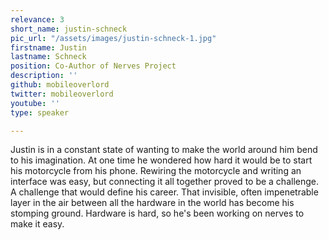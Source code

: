 ```yaml
---
relevance: 3
short_name: justin-schneck
pic_url: "/assets/images/justin-schneck-1.jpg"
firstname: Justin
lastname: Schneck
position: Co-Author of Nerves Project
description: ''
github: mobileoverlord
twitter: mobileoverlord
youtube: ''
type: speaker

---
```

Justin is in a constant state of wanting to make the world around him bend to his imagination. At one time he wondered how hard it would be to start his motorcycle from his phone. Rewiring the motorcycle and writing an interface was easy, but connecting it all together proved to be a challenge. A challenge that would define his career. That invisible, often impenetrable layer in the air between all the hardware in the world has become his stomping ground. Hardware is hard, so he's been working on nerves to make it easy.